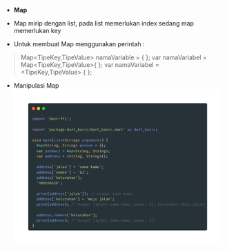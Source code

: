 - **Map**

- Map mirip dengan list, pada list memerlukan index sedang map memerlukan key

* Untuk membuat Map menggunakan perintah :

> Map<TipeKey,TipeValue> namaVariable = { };
> var namaVariabel = Map<TipeKey,TipeValue>{ };
> var namaVariabel = <TipeKey,TipeValue> { };

- Manipulasi Map
  ![Iterasi Map](images/map.png)
